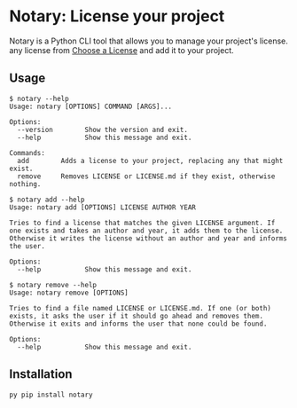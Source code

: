 # Notary: License your project

Notary is a Python CLI tool that allows you to manage your project's license.
any license from [Choose a License](https://choosealicense.com/) and add it to your project.

## Usage

```shell
$ notary --help
Usage: notary [OPTIONS] COMMAND [ARGS]...

Options:
  --version        Show the version and exit.
  --help           Show this message and exit.

Commands:
  add        Adds a license to your project, replacing any that might exist.
  remove     Removes LICENSE or LICENSE.md if they exist, otherwise nothing.
```

``` shell
$ notary add --help
Usage: notary add [OPTIONS] LICENSE AUTHOR YEAR

Tries to find a license that matches the given LICENSE argument. If one exists and takes an author and year, it adds them to the license. Otherwise it writes the license without an author and year and informs the user.

Options:
  --help           Show this message and exit.
```

``` shell
$ notary remove --help
Usage: notary remove [OPTIONS]

Tries to find a file named LICENSE or LICENSE.md. If one (or both) exists, it asks the user if it should go ahead and removes them. Otherwise it exits and informs the user that none could be found.

Options:
  --help           Show this message and exit.
```

## Installation
``py
pip install notary
``
